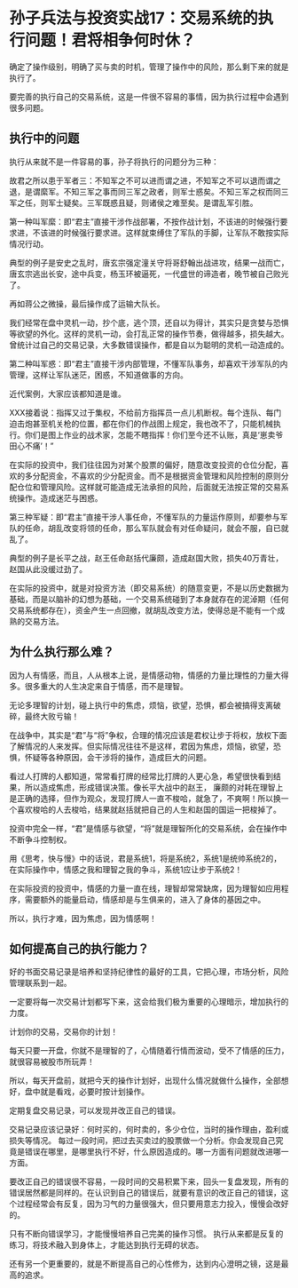 # 孙子兵法与投资实战17：交易系统的执行问题！君将相争何时休？

确定了操作级别，明确了买与卖的时机，管理了操作中的风险，那么剩下来的就是执行了。

要完善的执行自己的交易系统，这是一件很不容易的事情，因为执行过程中会遇到很多问题。

## 执行中的问题
执行从来就不是一件容易的事，孙子将执行的问题分为三种：

故君之所以患于军者三：不知军之不可以进而谓之进，不知军之不可以退而谓之退，是谓縻军。不知三军之事而同三军之政者，则军士惑矣。不知三军之权而同三军之任，则军士疑矣。三军既惑且疑，则诸侯之难至矣。是谓乱军引胜。

第一种叫军縻：即“君主”直接干涉作战部署，不按作战计划，不该进的时候强行要求进，不该进的时候强行要求进。这样就束缚住了军队的手脚，让军队不敢按实际情况行动。

典型的例子是安史之乱时，唐玄宗强定潼关守将哥舒翰出战进攻，结果一战而亡，唐玄宗逃出长安，途中兵变，杨玉环被逼死，一代盛世的谛造者，晚节被自己败光了。

再如蒋公之微操，最后操作成了运输大队长。


我们经常在盘中灵机一动，抄个底，逃个顶，还自以为得计，其实只是贪婪与恐惧等欲望的外化。这样的灵机一动，会打乱正常的操作节奏，做得越多，损失越大。曾统计过自己的交易记录，大多数错误操作，都是自以为聪明的灵机一动造成的。



第二种叫军惑：即“君主”直接干涉内部管理，不懂军队事务，却喜欢干涉军队的内管理，这样让军队迷茫，困惑，不知道做事的方向。

近代案例，大家应该都知道是谁。

XXX接着说：指挥又过于集权，不给前方指挥员一点儿机断权。每个连队、每门迫击炮甚至机关枪的位置，都在你们的作战图上规定，我也改不了，只能机械执行。你们是图上作业的战术家，怎能不瞎指挥！你们至今还不认账，真是‘崽卖爷田心不痛’！”

在实际的投资中，我们往往因为对某个股票的偏好，随意改变投资的仓位分配，喜欢的多分配资金，不喜欢的少分配资金。而不是根据资金管理和风险控制的原则分配仓位和管理风险。这样就可能造成无法承担的风险，后面就无法按正常的交易系统操作。造成迷茫与困惑。



第三种军疑：即“君主”直接干涉人事任命，不懂军队的力量运作原则，却要参与军队的任命，胡乱改变将领的任命，那么军队就会有对任命疑问，就会不服，自已就乱了。

典型的例子是长平之战，赵王任命赵括代廉颇，造成赵国大败，损失40万青壮，赵国从此没缓过劲了。

在实际的投资中，就是对投资方法（即交易系统）的随意变更，不是以历史数据为基础，而是以脑补的幻想为基础，一个交易系统碰到了本身就存在的泥淖期（任何交易系统都存在），资金产生一点回撤，就胡乱改变方法，使得总是不能有一个成熟的交易方法。


## 为什么执行那么难？
因为人有情感，而且，人从根本上说，是情感动物，情感的力量比理性的力量大得多。很多重大的人生决定来自于情感，而不是理智。

无论多理智的计划，碰上执行中的焦虑，烦恼，欲望，恐惧，都会被搞得支离破碎，最终大败亏输！

在战争中，其实是“君”与“将”争权，合理的情况应该是君权让步于将权，放权下面了解情况的人来发挥。但实际情况往往不是这样，君因为焦虑，烦恼，欲望，恐惧，怀疑等各种原因，会干涉将的操作，造成巨大的问题。

看过人打牌的人都知道，常常看打牌的经常比打牌的人更心急，希望很快看到结果，所以造成焦虑，形成错误决策。像长平大战中的赵王， 廉颇的对耗在理智上是正确的选择，但作为观众，发现打牌人一直不梭哈，就急了，不爽啊！所以换一个喜欢梭哈的人去梭哈，结果就赵括就把自己的人生和赵国的国运一把梭掉了。


投资中完全一样，“君”是情感与欲望，“将”就是理智所化的交易系统，会在操作中不断争斗控制权。

用《思考，快与慢》中的话说，君是系统1，将是系统2，系统1是统帅系统2的，在实际操作中，情感之我和理智之我的争斗，系统1应让步于系统2！

在实际投资的投资中，情感的力量一直在线，理智却常常缺席，因为理智如应用程序，需要额外的能量启动，情感却是与生俱来的，进入了身体的基因之中。

所以，执行才难，因为焦虑，因为情感啊！


## 如何提高自己的执行能力？
好的书面交易记录是培养和坚持纪律性的最好的工具，它把心理，市场分析，风险管理联系到一起。

一定要将每一次交易计划都写下来，这会给我们极为重要的心理暗示，增加执行的力度。

计划你的交易，交易你的计划！

每天只要一开盘，你就不是理智的了，心情随着行情而波动，受不了情感的压力，就很容易被股市所玩弄！

所以，每天开盘前，就把今天的操作计划好，出现什么情况就做什么操作，全部想好，盘中就是看戏，必要时按计划操作。

定期复盘交易记录，可以发现并改正自己的错误。

交易记录应该记录好：何时买的，何时卖的，多少仓位，当时的操作理由，盈利或损失等情况。
每过一段时间，把过去买卖过的股票做一个分析。你会发现自己究竟是错误在哪里，是哪里执行不好，什么原因造成的。哪一方面有问题就改进哪一方面。

要改正自己的错误很不容易，一段时间的交易积累下来，回头一复盘发现，所有的错误居然都是同样的。在认识到自己的错误后，就要有意识的改正自己的错误，这个过程经常会有反复，因为习气的力量很强大，但只要用意志力投入，慢慢会改好的。

只有不断向错误学习，才能慢慢培养自己完美的操作习惯。
执行从来都是反复的练习，将技术融入到身体上，才能达到执行无碍的状态。


还有另一个更重要的，就是不断提高自己的心性修为，达到内心澄明之镜，这是最高的追求。

